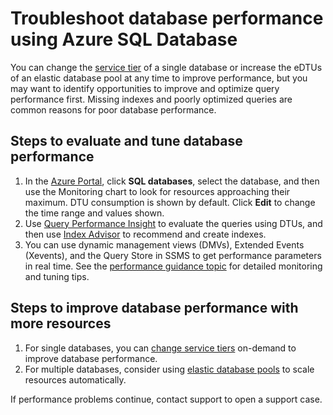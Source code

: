 <properties
    pageTitle="Troubleshoot database performance in Azure SQL Database."
    description="Quick steps to troubleshoot database performance."
    services="sql-database"
    documentationCenter=""
    authors="v-shysun"
    manager="msmets"
    editor=""/>

<tags
    ms.service="sql-database"
    ms.workload="data-management"
    ms.tgt_pltfrm="na"
    ms.devlang="na"
    ms.topic="article"
    ms.date="12/17/2015"
    ms.author="v-shysun"/>

# Troubleshoot database performance using Azure SQL Database
You can change the [service tier](sql-database-service-tiers.md) of a single database or increase the eDTUs of an elastic database pool at any time to improve performance, but you may want to identify opportunities to improve and optimize query performance first. Missing indexes and poorly optimized queries are common reasons for poor database performance.

## Steps to evaluate and tune database performance
1.  In the [Azure Portal](https://portal.azure.com), click **SQL databases**, select the database, and then use the Monitoring chart to look for resources approaching their maximum. DTU consumption is shown by default. Click **Edit** to change the time range and values shown.
2.  Use [Query Performance Insight](sql-database-query-performance.md) to evaluate the queries using DTUs, and then use [Index Advisor](sql-database-index-advisor.md) to recommend and create indexes.
3.  You can use dynamic management views (DMVs), Extended Events (Xevents), and the Query Store in SSMS to get performance parameters in real time. See the [performance guidance topic](sql-database-performance-guidance.md) for detailed monitoring and tuning tips.

## Steps to improve database performance with more resources
1.  For single databases, you can [change service tiers](sql-database-scale-up.md) on-demand to improve database performance.
2.  For multiple databases, consider using [elastic database pools](sql-database-elastic-pool-guidance.md) to scale resources automatically.

If performance problems continue, contact support to open a support case.

